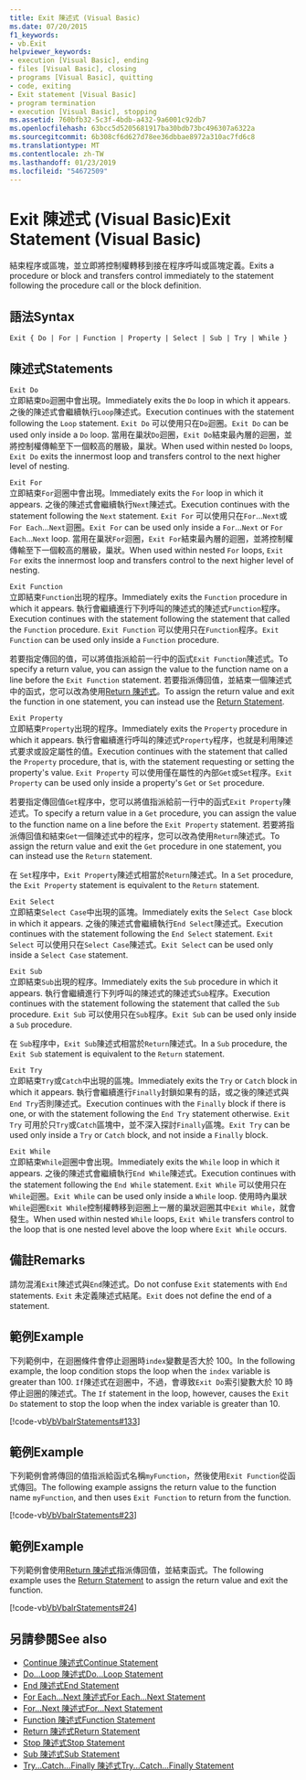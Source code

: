 ```yaml
---
title: Exit 陳述式 (Visual Basic)
ms.date: 07/20/2015
f1_keywords:
- vb.Exit
helpviewer_keywords:
- execution [Visual Basic], ending
- files [Visual Basic], closing
- programs [Visual Basic], quitting
- code, exiting
- Exit statement [Visual Basic]
- program termination
- execution [Visual Basic], stopping
ms.assetid: 760bfb32-5c3f-4bdb-a432-9a6001c92db7
ms.openlocfilehash: 63bcc5d5205681917ba30bdb73bc496307a6322a
ms.sourcegitcommit: 6b308cf6d627d78ee36dbbae8972a310ac7fd6c8
ms.translationtype: MT
ms.contentlocale: zh-TW
ms.lasthandoff: 01/23/2019
ms.locfileid: "54672509"
---
```

# <a name="exit-statement-visual-basic"></a><span data-ttu-id="47261-102">Exit 陳述式 (Visual Basic)</span><span class="sxs-lookup"><span data-stu-id="47261-102">Exit Statement (Visual Basic)</span></span>
<span data-ttu-id="47261-103">結束程序或區塊，並立即將控制權轉移到接在程序呼叫或區塊定義。</span><span class="sxs-lookup"><span data-stu-id="47261-103">Exits a procedure or block and transfers control immediately to the statement following the procedure call or the block definition.</span></span>  
  
## <a name="syntax"></a><span data-ttu-id="47261-104">語法</span><span class="sxs-lookup"><span data-stu-id="47261-104">Syntax</span></span>  
  
```  
Exit { Do | For | Function | Property | Select | Sub | Try | While }  
```  
  
## <a name="statements"></a><span data-ttu-id="47261-105">陳述式</span><span class="sxs-lookup"><span data-stu-id="47261-105">Statements</span></span>  
 `Exit Do`  
 <span data-ttu-id="47261-106">立即結束`Do`迴圈中會出現。</span><span class="sxs-lookup"><span data-stu-id="47261-106">Immediately exits the `Do` loop in which it appears.</span></span> <span data-ttu-id="47261-107">之後的陳述式會繼續執行`Loop`陳述式。</span><span class="sxs-lookup"><span data-stu-id="47261-107">Execution continues with the statement following the `Loop` statement.</span></span> <span data-ttu-id="47261-108">`Exit Do` 可以使用只在`Do`迴圈。</span><span class="sxs-lookup"><span data-stu-id="47261-108">`Exit Do` can be used only inside a `Do` loop.</span></span> <span data-ttu-id="47261-109">當用在巢狀`Do`迴圈，`Exit Do`結束最內層的迴圈，並將控制權傳輸至下一個較高的層級，巢狀。</span><span class="sxs-lookup"><span data-stu-id="47261-109">When used within nested `Do` loops, `Exit Do` exits the innermost loop and transfers control to the next higher level of nesting.</span></span>  
  
 `Exit For`  
 <span data-ttu-id="47261-110">立即結束`For`迴圈中會出現。</span><span class="sxs-lookup"><span data-stu-id="47261-110">Immediately exits the `For` loop in which it appears.</span></span> <span data-ttu-id="47261-111">之後的陳述式會繼續執行`Next`陳述式。</span><span class="sxs-lookup"><span data-stu-id="47261-111">Execution continues with the statement following the `Next` statement.</span></span> <span data-ttu-id="47261-112">`Exit For` 可以使用只在`For`...`Next`或`For Each`...`Next`迴圈。</span><span class="sxs-lookup"><span data-stu-id="47261-112">`Exit For` can be used only inside a `For`...`Next` or `For Each`...`Next` loop.</span></span> <span data-ttu-id="47261-113">當用在巢狀`For`迴圈，`Exit For`結束最內層的迴圈，並將控制權傳輸至下一個較高的層級，巢狀。</span><span class="sxs-lookup"><span data-stu-id="47261-113">When used within nested `For` loops, `Exit For` exits the innermost loop and transfers control to the next higher level of nesting.</span></span>  
  
 `Exit Function`  
 <span data-ttu-id="47261-114">立即結束`Function`出現的程序。</span><span class="sxs-lookup"><span data-stu-id="47261-114">Immediately exits the `Function` procedure in which it appears.</span></span> <span data-ttu-id="47261-115">執行會繼續進行下列呼叫的陳述式的陳述式`Function`程序。</span><span class="sxs-lookup"><span data-stu-id="47261-115">Execution continues with the statement following the statement that called the `Function` procedure.</span></span> <span data-ttu-id="47261-116">`Exit Function` 可以使用只在`Function`程序。</span><span class="sxs-lookup"><span data-stu-id="47261-116">`Exit Function` can be used only inside a `Function` procedure.</span></span>  
  
 <span data-ttu-id="47261-117">若要指定傳回的值，可以將值指派給前一行中的函式`Exit Function`陳述式。</span><span class="sxs-lookup"><span data-stu-id="47261-117">To specify a return value, you can assign the value to the function name on a line before the `Exit Function` statement.</span></span> <span data-ttu-id="47261-118">若要指派傳回值，並結束一個陳述式中的函式，您可以改為使用[Return 陳述式](../../../visual-basic/language-reference/statements/return-statement.md)。</span><span class="sxs-lookup"><span data-stu-id="47261-118">To assign the return value and exit the function in one statement, you can instead use the [Return Statement](../../../visual-basic/language-reference/statements/return-statement.md).</span></span>  
  
 `Exit Property`  
 <span data-ttu-id="47261-119">立即結束`Property`出現的程序。</span><span class="sxs-lookup"><span data-stu-id="47261-119">Immediately exits the `Property` procedure in which it appears.</span></span> <span data-ttu-id="47261-120">執行會繼續進行呼叫的陳述式`Property`程序，也就是利用陳述式要求或設定屬性的值。</span><span class="sxs-lookup"><span data-stu-id="47261-120">Execution continues with the statement that called the `Property` procedure, that is, with the statement requesting or setting the property's value.</span></span> <span data-ttu-id="47261-121">`Exit Property` 可以使用僅在屬性的內部`Get`或`Set`程序。</span><span class="sxs-lookup"><span data-stu-id="47261-121">`Exit Property` can be used only inside a property's `Get` or `Set` procedure.</span></span>  
  
 <span data-ttu-id="47261-122">若要指定傳回值`Get`程序中，您可以將值指派給前一行中的函式`Exit Property`陳述式。</span><span class="sxs-lookup"><span data-stu-id="47261-122">To specify a return value in a `Get` procedure, you can assign the value to the function name on a line before the `Exit Property` statement.</span></span> <span data-ttu-id="47261-123">若要將指派傳回值和結束`Get`一個陳述式中的程序，您可以改為使用`Return`陳述式。</span><span class="sxs-lookup"><span data-stu-id="47261-123">To assign the return value and exit the `Get` procedure in one statement, you can instead use the `Return` statement.</span></span>  
  
 <span data-ttu-id="47261-124">在 `Set`程序中，`Exit Property`陳述式相當於`Return`陳述式。</span><span class="sxs-lookup"><span data-stu-id="47261-124">In a `Set` procedure, the `Exit Property` statement is equivalent to the `Return` statement.</span></span>  
  
 `Exit Select`  
 <span data-ttu-id="47261-125">立即結束`Select Case`中出現的區塊。</span><span class="sxs-lookup"><span data-stu-id="47261-125">Immediately exits the `Select Case` block in which it appears.</span></span> <span data-ttu-id="47261-126">之後的陳述式會繼續執行`End Select`陳述式。</span><span class="sxs-lookup"><span data-stu-id="47261-126">Execution continues with the statement following the `End Select` statement.</span></span> <span data-ttu-id="47261-127">`Exit Select` 可以使用只在`Select Case`陳述式。</span><span class="sxs-lookup"><span data-stu-id="47261-127">`Exit Select` can be used only inside a `Select Case` statement.</span></span>  
  
 `Exit Sub`  
 <span data-ttu-id="47261-128">立即結束`Sub`出現的程序。</span><span class="sxs-lookup"><span data-stu-id="47261-128">Immediately exits the `Sub` procedure in which it appears.</span></span> <span data-ttu-id="47261-129">執行會繼續進行下列呼叫的陳述式的陳述式`Sub`程序。</span><span class="sxs-lookup"><span data-stu-id="47261-129">Execution continues with the statement following the statement that called the `Sub` procedure.</span></span> <span data-ttu-id="47261-130">`Exit Sub` 可以使用只在`Sub`程序。</span><span class="sxs-lookup"><span data-stu-id="47261-130">`Exit Sub` can be used only inside a `Sub` procedure.</span></span>  
  
 <span data-ttu-id="47261-131">在 `Sub`程序中，`Exit Sub`陳述式相當於`Return`陳述式。</span><span class="sxs-lookup"><span data-stu-id="47261-131">In a `Sub` procedure, the `Exit Sub` statement is equivalent to the `Return` statement.</span></span>  
  
 `Exit Try`  
 <span data-ttu-id="47261-132">立即結束`Try`或`Catch`中出現的區塊。</span><span class="sxs-lookup"><span data-stu-id="47261-132">Immediately exits the `Try` or `Catch` block in which it appears.</span></span> <span data-ttu-id="47261-133">執行會繼續進行`Finally`封鎖如果有的話，或之後的陳述式與`End Try`否則陳述式。</span><span class="sxs-lookup"><span data-stu-id="47261-133">Execution continues with the `Finally` block if there is one, or with the statement following the `End Try` statement otherwise.</span></span> <span data-ttu-id="47261-134">`Exit Try` 可用於只`Try`或`Catch`區塊中，並不深入探討`Finally`區塊。</span><span class="sxs-lookup"><span data-stu-id="47261-134">`Exit Try` can be used only inside a `Try` or `Catch` block, and not inside a `Finally` block.</span></span>  
  
 `Exit While`  
 <span data-ttu-id="47261-135">立即結束`While`迴圈中會出現。</span><span class="sxs-lookup"><span data-stu-id="47261-135">Immediately exits the `While` loop in which it appears.</span></span> <span data-ttu-id="47261-136">之後的陳述式會繼續執行`End While`陳述式。</span><span class="sxs-lookup"><span data-stu-id="47261-136">Execution continues with the statement following the `End While` statement.</span></span> <span data-ttu-id="47261-137">`Exit While` 可以使用只在`While`迴圈。</span><span class="sxs-lookup"><span data-stu-id="47261-137">`Exit While` can be used only inside a `While` loop.</span></span> <span data-ttu-id="47261-138">使用時內巢狀`While`迴圈`Exit While`控制權轉移到迴圈上一層的巢狀迴圈其中`Exit While`，就會發生。</span><span class="sxs-lookup"><span data-stu-id="47261-138">When used within nested `While` loops, `Exit While` transfers control to the loop that is one nested level above the loop where `Exit While` occurs.</span></span>  
  
## <a name="remarks"></a><span data-ttu-id="47261-139">備註</span><span class="sxs-lookup"><span data-stu-id="47261-139">Remarks</span></span>  
 <span data-ttu-id="47261-140">請勿混淆`Exit`陳述式與`End`陳述式。</span><span class="sxs-lookup"><span data-stu-id="47261-140">Do not confuse `Exit` statements with `End` statements.</span></span> <span data-ttu-id="47261-141">`Exit` 未定義陳述式結尾。</span><span class="sxs-lookup"><span data-stu-id="47261-141">`Exit` does not define the end of a statement.</span></span>  
  
## <a name="example"></a><span data-ttu-id="47261-142">範例</span><span class="sxs-lookup"><span data-stu-id="47261-142">Example</span></span>  
 <span data-ttu-id="47261-143">下列範例中，在迴圈條件會停止迴圈時`index`變數是否大於 100。</span><span class="sxs-lookup"><span data-stu-id="47261-143">In the following example, the loop condition stops the loop when the `index` variable is greater than 100.</span></span> <span data-ttu-id="47261-144">`If`陳述式在迴圈中，不過，會導致`Exit Do`索引變數大於 10 時停止迴圈的陳述式。</span><span class="sxs-lookup"><span data-stu-id="47261-144">The `If` statement in the loop, however, causes the `Exit Do` statement to stop the loop when the index variable is greater than 10.</span></span>  
  
 [!code-vb[VbVbalrStatements#133](../../../visual-basic/language-reference/error-messages/codesnippet/VisualBasic/exit-statement_1.vb)]  
  
## <a name="example"></a><span data-ttu-id="47261-145">範例</span><span class="sxs-lookup"><span data-stu-id="47261-145">Example</span></span>  
 <span data-ttu-id="47261-146">下列範例會將傳回的值指派給函式名稱`myFunction`，然後使用`Exit Function`從函式傳回。</span><span class="sxs-lookup"><span data-stu-id="47261-146">The following example assigns the return value to the function name `myFunction`, and then uses `Exit Function` to return from the function.</span></span>  
  
 [!code-vb[VbVbalrStatements#23](../../../visual-basic/language-reference/error-messages/codesnippet/VisualBasic/exit-statement_2.vb)]  
  
## <a name="example"></a><span data-ttu-id="47261-147">範例</span><span class="sxs-lookup"><span data-stu-id="47261-147">Example</span></span>  
 <span data-ttu-id="47261-148">下列範例會使用[Return 陳述式](../../../visual-basic/language-reference/statements/return-statement.md)指派傳回值，並結束函式。</span><span class="sxs-lookup"><span data-stu-id="47261-148">The following example uses the [Return Statement](../../../visual-basic/language-reference/statements/return-statement.md) to assign the return value and exit the function.</span></span>  
  
 [!code-vb[VbVbalrStatements#24](../../../visual-basic/language-reference/error-messages/codesnippet/VisualBasic/exit-statement_3.vb)]  
  
## <a name="see-also"></a><span data-ttu-id="47261-149">另請參閱</span><span class="sxs-lookup"><span data-stu-id="47261-149">See also</span></span>
- [<span data-ttu-id="47261-150">Continue 陳述式</span><span class="sxs-lookup"><span data-stu-id="47261-150">Continue Statement</span></span>](../../../visual-basic/language-reference/statements/continue-statement.md)
- [<span data-ttu-id="47261-151">Do...Loop 陳述式</span><span class="sxs-lookup"><span data-stu-id="47261-151">Do...Loop Statement</span></span>](../../../visual-basic/language-reference/statements/do-loop-statement.md)
- [<span data-ttu-id="47261-152">End 陳述式</span><span class="sxs-lookup"><span data-stu-id="47261-152">End Statement</span></span>](../../../visual-basic/language-reference/statements/end-statement.md)
- [<span data-ttu-id="47261-153">For Each...Next 陳述式</span><span class="sxs-lookup"><span data-stu-id="47261-153">For Each...Next Statement</span></span>](../../../visual-basic/language-reference/statements/for-each-next-statement.md)
- [<span data-ttu-id="47261-154">For...Next 陳述式</span><span class="sxs-lookup"><span data-stu-id="47261-154">For...Next Statement</span></span>](../../../visual-basic/language-reference/statements/for-next-statement.md)
- [<span data-ttu-id="47261-155">Function 陳述式</span><span class="sxs-lookup"><span data-stu-id="47261-155">Function Statement</span></span>](../../../visual-basic/language-reference/statements/function-statement.md)
- [<span data-ttu-id="47261-156">Return 陳述式</span><span class="sxs-lookup"><span data-stu-id="47261-156">Return Statement</span></span>](../../../visual-basic/language-reference/statements/return-statement.md)
- [<span data-ttu-id="47261-157">Stop 陳述式</span><span class="sxs-lookup"><span data-stu-id="47261-157">Stop Statement</span></span>](../../../visual-basic/language-reference/statements/stop-statement.md)
- [<span data-ttu-id="47261-158">Sub 陳述式</span><span class="sxs-lookup"><span data-stu-id="47261-158">Sub Statement</span></span>](../../../visual-basic/language-reference/statements/sub-statement.md)
- [<span data-ttu-id="47261-159">Try...Catch...Finally 陳述式</span><span class="sxs-lookup"><span data-stu-id="47261-159">Try...Catch...Finally Statement</span></span>](../../../visual-basic/language-reference/statements/try-catch-finally-statement.md)
